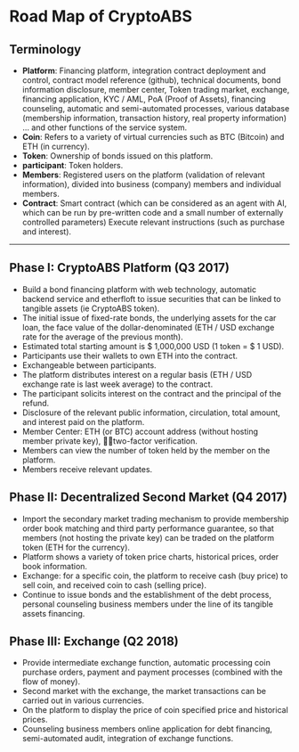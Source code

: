 # Road Map of CryptoABS

## Terminology

- **Platform**: Financing platform, integration contract deployment and control, contract model reference (github), technical documents, bond information disclosure, member center, Token trading market, exchange, financing application, KYC / AML, PoA (Proof of Assets), financing counseling, automatic and semi-automated processes, various database (membership information, transaction history, real property information) ... and other functions of the service system.
- **Coin**: Refers to a variety of virtual currencies such as BTC (Bitcoin) and ETH (in currency).
- **Token**: Ownership of bonds issued on this platform.
- **participant**: Token holders.
- **Members**: Registered users on the platform (validation of relevant information), divided into business (company) members and individual members.
- **Contract**: Smart contract (which can be considered as an agent with AI, which can be run by pre-written code and a small number of externally controlled parameters) Execute relevant instructions (such as purchase and interest).

----

## Phase I: CryptoABS Platform (Q3 2017)

- Build a bond financing platform with web technology, automatic backend service and etherfloft to issue securities that can be linked to tangible assets (ie CryptoABS token).
- The initial issue of fixed-rate bonds, the underlying assets for the car loan, the face value of the dollar-denominated (ETH / USD exchange rate for the average of the previous month).
- Estimated total starting amount is $ 1,000,000 USD (1 token = $ 1 USD).
- Participants use their wallets to own ETH into the contract.
- Exchangeable between participants.
- The platform distributes interest on a regular basis (ETH / USD exchange rate is last week average) to the contract.
- The participant solicits interest on the contract and the principal of the refund.
- Disclosure of the relevant public information, circulation, total amount, and interest paid on the platform.
- Member Center: ETH (or BTC) account address (without hosting member private key), two-factor verification.
- Members can view the number of token held by the member on the platform.
- Members receive relevant updates.

## Phase II: Decentralized Second Market (Q4 2017)

- Import the secondary market trading mechanism to provide membership order book matching and third party performance guarantee, so that members (not hosting the private key) can be traded on the platform token (ETH for the currency).
- Platform shows a variety of token price charts, historical prices, order book information.
- Exchange: for a specific coin, the platform to receive cash (buy price) to sell coin, and received coin to cash (selling price).
- Continue to issue bonds and the establishment of the debt process, personal counseling business members under the line of its tangible assets financing.

## Phase III: Exchange (Q2 2018)

- Provide intermediate exchange function, automatic processing coin purchase orders, payment and payment processes (combined with the flow of money).
- Second market with the exchange, the market transactions can be carried out in various currencies.
- On the platform to display the price of coin specified price and historical prices.
- Counseling business members online application for debt financing, semi-automated audit, integration of exchange functions.